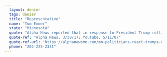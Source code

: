 ```yaml
---
  layout: denier
  tags: denier
  title: "Representative"
  name: "Tom Emmer"
  state: "Minnesota"
  quote: "Alpha News reported that in response to President Trump rolling back the Clean Power Plan, Rep. Emmer said, “President Trump has rolled back the Obama Administration’s most harmful environmental regulations—including the Clean Power Plan, which has cost many American jobs and has driven up energy costs for American families.” Previously, while on the floor of the Minnesota House of Representatives, Emmer gave a speech in which he stated, \"Just because we make these chambers available to Will Steger and the crowd that wants to rely on Al Gore's climate porn doesn't mean that that's the way it is. There is another side of the story.\""
  quote-ref: "Alpha News, 3/30/17; YouTube, 5/11/07"
  quote-ref-url: "https://alphanewsmn.com/mn-politicians-react-trumps-climate-change-executive-order/; https://www.youtube.com/watch?v=kx9y_jc0sN4"
  phone: "202-225-2331"
---
```

